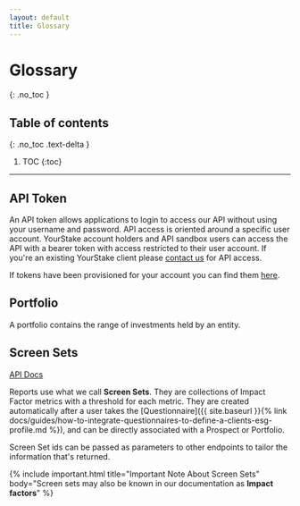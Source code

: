 ```yaml
---
layout: default
title: Glossary
---
```


# Glossary
{: .no_toc }

## Table of contents
{: .no_toc .text-delta }

1. TOC
{:toc}

---


## API Token

An API token allows applications to login to access our API without using your username and password.
API access is oriented around a specific user account. YourStake account holders and API sandbox users can access the API with a bearer token with access restricted to their user account. If you're an existing YourStake client please [contact us](https://www.yourstake.org/info/api) for API access.

If tokens have been provisioned for your account you can find them [here](https://www.yourstake.org/api/auth/).


## Portfolio

A portfolio contains the range of investments held by an entity.


## Screen Sets

[API Docs](https://www.yourstake.org/api/docs/#tag/Values)

Reports use what we call **Screen Sets**. They are collections of Impact Factor metrics with a threshold for each metric. They are created automatically after a user takes the [Questionnaire]({{ site.baseurl }}{% link docs/guides/how-to-integrate-questionnaires-to-define-a-clients-esg-profile.md %}), and can be directly associated with a Prospect or Portfolio.

Screen Set ids can be passed as parameters to other endpoints to tailor the information that's returned.

{% include important.html title="Important Note About Screen Sets" body="Screen sets may also be known in our documentation as <strong>Impact factors</strong>" %}

